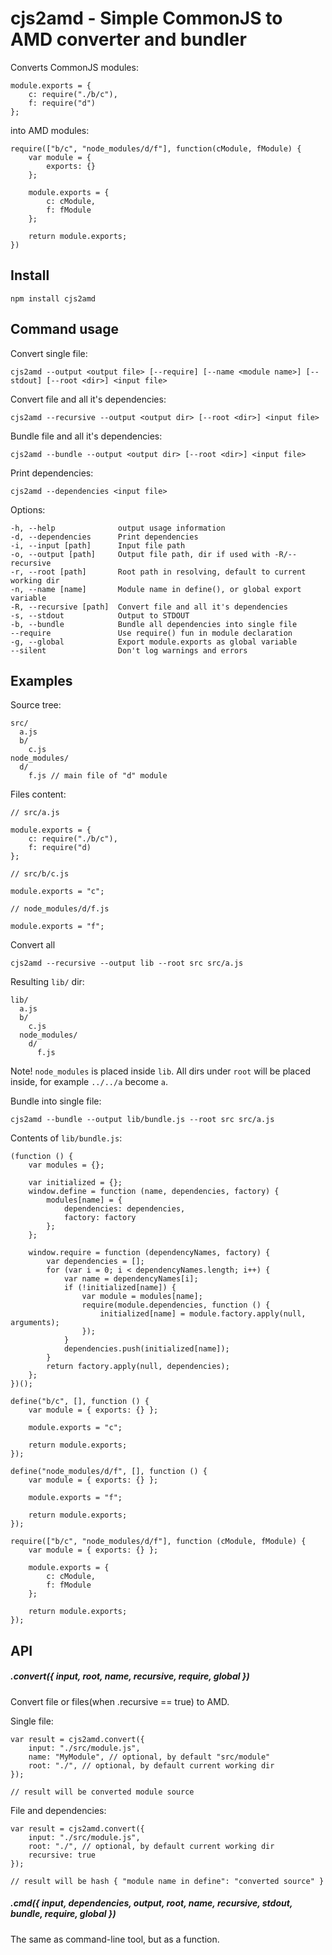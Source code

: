 # cjs2amd - Simple CommonJS to AMD converter and bundler

Converts CommonJS modules:

```
module.exports = {
	c: require("./b/c"),
	f: require("d")
};
```

into AMD modules:

```
require(["b/c", "node_modules/d/f"], function(cModule, fModule) {
	var module = {
		exports: {}
	};

	module.exports = {
		c: cModule,
		f: fModule
	};

	return module.exports;
})
```

## Install

```
npm install cjs2amd
```

## Command usage

Convert single file:

```
cjs2amd --output <output file> [--require] [--name <module name>] [--stdout] [--root <dir>] <input file>
```

Convert file and all it's dependencies:

```
cjs2amd --recursive --output <output dir> [--root <dir>] <input file>
```

Bundle file and all it's dependencies:

```
cjs2amd --bundle --output <output dir> [--root <dir>] <input file>
```

Print dependencies:

```
cjs2amd --dependencies <input file>
```

Options:

```
-h, --help              output usage information
-d, --dependencies      Print dependencies
-i, --input [path]      Input file path
-o, --output [path]     Output file path, dir if used with -R/--recursive
-r, --root [path]       Root path in resolving, default to current working dir
-n, --name [name]       Module name in define(), or global export variable
-R, --recursive [path]  Convert file and all it's dependencies
-s, --stdout            Output to STDOUT
-b, --bundle            Bundle all dependencies into single file
--require               Use require() fun in module declaration
-g, --global            Export module.exports as global variable
--silent                Don't log warnings and errors
```

## Examples

Source tree:

```
src/
  a.js
  b/
    c.js
node_modules/
  d/
    f.js // main file of "d" module
```

Files content:

```
// src/a.js

module.exports = {
	c: require("./b/c"),
	f: require("d)
};
```

```
// src/b/c.js

module.exports = "c";
```

```
// node_modules/d/f.js

module.exports = "f";
```

Convert all

```
cjs2amd --recursive --output lib --root src src/a.js

```

Resulting `lib/` dir:

```
lib/
  a.js
  b/
    c.js
  node_modules/
    d/
      f.js
```

Note! `node_modules` is placed inside `lib`. All dirs under `root` will be placed inside, for example `../../a` become `a`.

Bundle into single file:


```
cjs2amd --bundle --output lib/bundle.js --root src src/a.js

```

Contents of `lib/bundle.js`:

```
(function () {
	var modules = {};

	var initialized = {};
	window.define = function (name, dependencies, factory) {
		modules[name] = {
			dependencies: dependencies,
			factory: factory
		};
	};

	window.require = function (dependencyNames, factory) {
		var dependencies = [];
		for (var i = 0; i < dependencyNames.length; i++) {
			var name = dependencyNames[i];
			if (!initialized[name]) {
				var module = modules[name];
				require(module.dependencies, function () {
					initialized[name] = module.factory.apply(null, arguments);
				});
			}
			dependencies.push(initialized[name]);
		}
		return factory.apply(null, dependencies);
	};
})();

define("b/c", [], function () {
	var module = { exports: {} };

	module.exports = "c";

	return module.exports;
});

define("node_modules/d/f", [], function () {
	var module = { exports: {} };

	module.exports = "f";

	return module.exports;
});

require(["b/c", "node_modules/d/f"], function (cModule, fModule) {
	var module = { exports: {} };

	module.exports = {
		c: cModule,
		f: fModule
	};

	return module.exports;
});
```

## API

##### .convert({ input, root, name, recursive, require, global })

Convert file or files(when .recursive == true) to AMD.

Single file:

```
var result = cjs2amd.convert({
	input: "./src/module.js",
	name: "MyModule", // optional, by default "src/module"
	root: "./", // optional, by default current working dir
});

// result will be converted module source

```

File and dependencies:

```
var result = cjs2amd.convert({
	input: "./src/module.js",
	root: "./", // optional, by default current working dir
	recursive: true
});

// result will be hash { "module name in define": "converted source" }

```

##### .cmd({ input, dependencies, output, root, name, recursive, stdout, bundle, require, global })

The same as command-line tool, but as a function.
